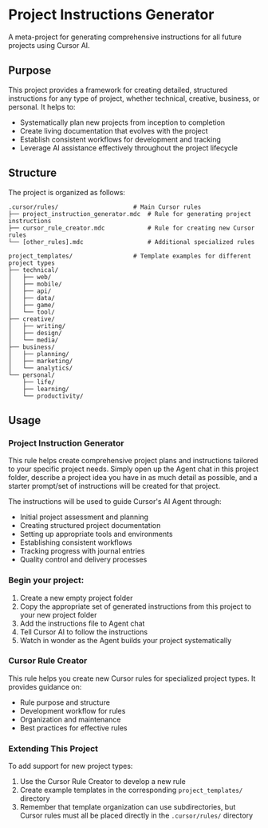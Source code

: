 # Project Instructions Generator

A meta-project for generating comprehensive instructions for all future projects using Cursor AI.

## Purpose

This project provides a framework for creating detailed, structured instructions for any type of project, whether technical, creative, business, or personal. It helps to:

- Systematically plan new projects from inception to completion
- Create living documentation that evolves with the project
- Establish consistent workflows for development and tracking
- Leverage AI assistance effectively throughout the project lifecycle

## Structure

The project is organized as follows:

```
.cursor/rules/                     # Main Cursor rules
├── project_instruction_generator.mdc  # Rule for generating project instructions
├── cursor_rule_creator.mdc            # Rule for creating new Cursor rules
└── [other_rules].mdc                  # Additional specialized rules

project_templates/                 # Template examples for different project types
├── technical/
│   ├── web/
│   ├── mobile/
│   ├── api/
│   ├── data/
│   ├── game/
│   └── tool/
├── creative/
│   ├── writing/
│   ├── design/
│   └── media/
├── business/
│   ├── planning/
│   ├── marketing/
│   └── analytics/
└── personal/
    ├── life/
    ├── learning/
    └── productivity/
```

## Usage

### Project Instruction Generator

This rule helps create comprehensive project plans and instructions tailored to your specific project needs. Simply open up the Agent chat in this project folder, describe a project idea you have in as much detail as possible, and a starter prompt/set of instructions will be created for that project.

The instructions will be used to guide Cursor's AI Agent through:

- Initial project assessment and planning
- Creating structured project documentation
- Setting up appropriate tools and environments
- Establishing consistent workflows
- Tracking progress with journal entries
- Quality control and delivery processes

### Begin your project:

1. Create a new empty project folder
2. Copy the appropriate set of generated instructions from this project to your new project folder
3. Add the instructions file to Agent chat
4. Tell Cursor AI to follow the instructions
5. Watch in wonder as the Agent builds your project systematically

### Cursor Rule Creator

This rule helps you create new Cursor rules for specialized project types. It provides guidance on:

- Rule purpose and structure
- Development workflow for rules
- Organization and maintenance
- Best practices for effective rules

### Extending This Project

To add support for new project types:

1. Use the Cursor Rule Creator to develop a new rule
2. Create example templates in the corresponding `project_templates/` directory
3. Remember that template organization can use subdirectories, but Cursor rules must all be placed directly in the `.cursor/rules/` directory 
